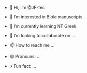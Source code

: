 - 👋 Hi, I’m @JF-tec
- 👀 I’m interested in Bible manuscripts
- 🌱 I’m currently learning NT Greek

- 💞️ I’m looking to collaborate on ...
- 📫 How to reach me ...
- 😄 Pronouns: ...
- ⚡ Fun fact: ...

<!---
JF-tec/JF-tec is a ✨ special ✨ repository because its `README.md` (this file) appears on your GitHub profile.
You can click the Preview link to take a look at your changes.
--->
